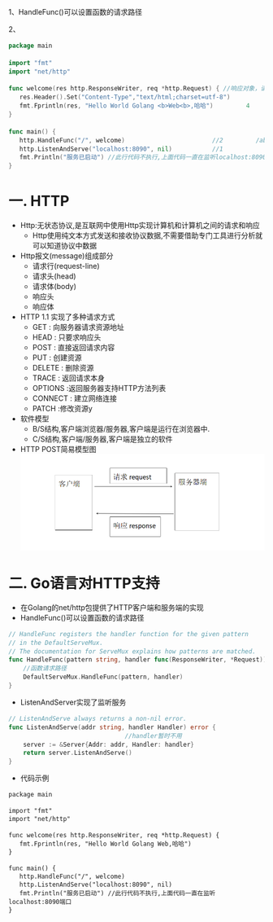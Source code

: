 1、HandleFunc()可以设置函数的请求路径

2、

```go
package main

import "fmt"
import "net/http"

func welcome(res http.ResponseWriter, req *http.Request) { //响应对象，请求对象	3
   res.Header().Set("Content-Type","text/html;charset=utf-8")
   fmt.Fprintln(res, "Hello World Golang <b>Web<b>,哈哈")			4
}

func main() {
   http.HandleFunc("/", welcome)						//2			/abc
   http.ListenAndServe("localhost:8090", nil)			//1
   fmt.Println("服务已启动") //此行代码不执行,上面代码一直在监听localhost:8090端口
}
```

# 一. HTTP

* Http:无状态协议,是互联网中使用Http实现计算机和计算机之间的请求和响应
  * Http使用纯文本方式发送和接收协议数据,不需要借助专门工具进行分析就可以知道协议中数据
* Http报文(message)组成部分
  * 请求行(request-line)
  * 请求头(head)
  * 请求体(body)
  * 响应头
  * 响应体 
* HTTP 1.1 实现了多种请求方式
  * GET : 向服务器请求资源地址
  * HEAD  : 只要求响应头
  * POST : 直接返回请求内容
  * PUT : 创建资源
  * DELETE : 删除资源
  * TRACE : 返回请求本身
  * OPTIONS :返回服务器支持HTTP方法列表
  * CONNECT : 建立网络连接
  * PATCH :修改资源y
* 软件模型
  * B/S结构,客户端浏览器/服务器,客户端是运行在浏览器中.
  * C/S结构,客户端/服务器,客户端是独立的软件
* HTTP POST简易模型图
  ![](images/3_3_1_post.png)

# 二. Go语言对HTTP支持
* 在Golang的net/http包提供了HTTP客户端和服务端的实现
* HandleFunc()可以设置函数的请求路径
```go
// HandleFunc registers the handler function for the given pattern
// in the DefaultServeMux.
// The documentation for ServeMux explains how patterns are matched.
func HandleFunc(pattern string, handler func(ResponseWriter, *Request)) {
    //函数请求路径
	DefaultServeMux.HandleFunc(pattern, handler)
}
```
* ListenAndServer实现了监听服务
```go
// ListenAndServe always returns a non-nil error.
func ListenAndServe(addr string, handler Handler) error {
    							//handler暂时不用
	server := &Server{Addr: addr, Handler: handler}
	return server.ListenAndServe()
}
```
* 代码示例
```
package main

import "fmt"
import "net/http"

func welcome(res http.ResponseWriter, req *http.Request) {
   fmt.Fprintln(res, "Hello World Golang Web,哈哈")
}

func main() {
   http.HandleFunc("/", welcome)
   http.ListenAndServe("localhost:8090", nil)
   fmt.Println("服务已启动") //此行代码不执行,上面代码一直在监听localhost:8090端口
}
```